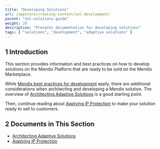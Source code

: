 ```yaml
---
title: "Developing Solutions"
url: /appstore/creating-content/sol-development/
parent: "sol-solutions-guide"
weight: 20
description: "Presents documentation for developing solutions"
tags: [ "solutions", "development", "adaptive solutions" ]
---
```


## 1 Introduction

This section provides information and best practices on how to develop solutions on the Mendix Platform that are ready to be sold on the Mendix Marketplace.

While [Mendix best practices for development](/howto/general/dev-best-practices/) apply, there are additional considerations when architecting and developing a Mendix solution. The overview of [Architecting Adaptive Solutions](/appstore/creating-content/sol-architecting/) is a good starting point. 

Then, continue reading about [Applying IP Protection](/appstore/creating-content/sol-ip-protection/) to make your solution ready to sell to customers.

## 2 Documents in This Section

* [Architecting Adaptive Solutions](/appstore/creating-content/sol-architecting/)
* [Applying IP Protection](/appstore/creating-content/sol-ip-protection/)

